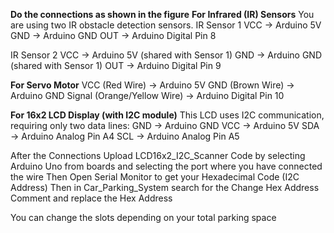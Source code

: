 **Do the connections as shown in the figure**
**For Infrared (IR) Sensors**
You are using two IR obstacle detection sensors.
IR Sensor 1
VCC → Arduino 5V
GND → Arduino GND
OUT → Arduino Digital Pin 8

IR Sensor 2
VCC → Arduino 5V (shared with Sensor 1)
GND → Arduino GND (shared with Sensor 1)
OUT → Arduino Digital Pin 9

**For Servo Motor**
VCC (Red Wire) → Arduino 5V
GND (Brown Wire) → Arduino GND
Signal (Orange/Yellow Wire) → Arduino Digital Pin 10

**For 16x2 LCD Display (with I2C module)**
This LCD uses I2C communication, requiring only two data lines:
GND → Arduino GND
VCC → Arduino 5V
SDA → Arduino Analog Pin A4
SCL → Arduino Analog Pin A5

After the Connections
Upload LCD16x2_I2C_Scanner Code by selecting Arduino Uno from boards and selecting the port where you have connected the wire
Then Open Serial Monitor to get your Hexadecimal Code (I2C Address)
Then in Car_Parking_System search for the Change Hex Address Comment and replace the Hex Address

You can change the slots depending on your total parking space
